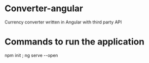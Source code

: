 # Converter-angular
Currency converter written in Angular with third party API

# Commands to run the application
npm init ; 
ng serve --open
